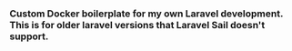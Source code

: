 ### Custom Docker boilerplate for my own Laravel development. This is for older laravel versions that Laravel Sail doesn't support.
